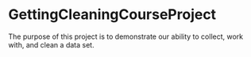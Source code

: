 # GettingCleaningCourseProject
The purpose of this project is to demonstrate our ability to collect, work with, and clean a data set.
